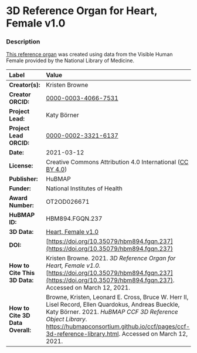 # 3D Reference Organ for Heart, Female v1.0

### Description
[This reference organ](https://hubmapconsortium.github.io/ccf/pages/ccf-3d-reference-library.html) was created using data from the Visible Human Female provided by the National Library of Medicine.

| Label | Value |
| :------------- |:-------------|
| **Creator(s):** | Kristen Browne |
| **Creator ORCID:** | [0000-0003-4066-7531](https://orcid.org/0000-0003-4066-7531) |
| **Project Lead:** | Katy B&ouml;rner |
| **Project Lead ORCID:** | [0000-0002-3321-6137](https://orcid.org/0000-0002-3321-6137) |
| **Date:** | 2021-03-12 |
| **License:** | Creative Commons Attribution 4.0 International ([CC BY 4.0](https://creativecommons.org/licenses/by/4.0/)) |
| **Publisher:** | HuBMAP |
| **Funder:** | National Institutes of Health |
| **Award Number:** | OT2OD026671 |
| **HuBMAP ID:** | HBM894.FGQN.237 |
| **3D Data:** | [Heart, Female v1.0](https://hubmapconsortium.github.io/ccf-releases/v1.0/models/VH_F_Heart_v1.0.glb) |
| **DOI:** | [https://doi.org/10.35079/hbm894.fgqn.237](https://doi.org/10.35079/hbm894.fgqn.237) |
| **How to Cite This 3D Data:** | Kristen Browne. 2021. *3D Reference Organ for Heart, Female v1.0.* [https://doi.org/10.35079/hbm894.fgqn.237](https://doi.org/10.35079/hbm894.fgqn.237). Accessed on March 12, 2021. |
| **How to Cite 3D Data Overall:** | Browne, Kristen, Leonard E. Cross, Bruce W. Herr II, Lisel Record, Ellen Quardokus, Andreas Bueckle, Katy B&ouml;rner. 2021. *HuBMAP CCF 3D Reference Object Library*. https://hubmapconsortium.github.io/ccf/pages/ccf-3d-reference-library.html. Accessed on March 12, 2021. |